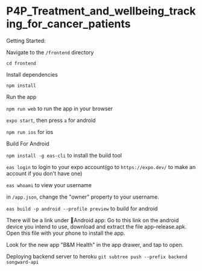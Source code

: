 # P4P_Treatment_and_wellbeing_tracking_for_cancer_patients

Getting Started:

Navigate to the `/frontend` directory

`cd frontend`

Install dependencies

`npm install`

Run the app

`npm run web` to run the app in your browser

`expo start`, then press `a` for android

`npm run ios` for ios

Build For Android

`npm install -g eas-cli` to install the build tool

`eas login` to login to your expo account(go to `https://expo.dev/` to make an account if you don't have one)

`eas whoami` to view your username

in `/app.json`, change the "owner" property to your username.

`eas build -p android --profile preview` to build for android

There will be a link under 🤖Android app: Go to this link on the android device you intend to use, download and extract the file app-release.apk. Open this file with your phone to install the app.

Look for the new app "B&M Health" in the app drawer, and tap to open.

Deploying backend server to heroku
`git subtree push --prefix backend songward-api`

